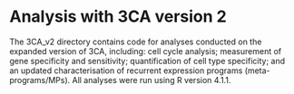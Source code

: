 # Analysis with 3CA version 2

The 3CA_v2 directory contains code for analyses conducted on the expanded version of 3CA, including: cell cycle analysis; measurement of gene specificity and sensitivity; quantification of cell type specificity; and an updated characterisation of recurrent expression programs (meta-programs/MPs). All analyses were run using R version 4.1.1.
